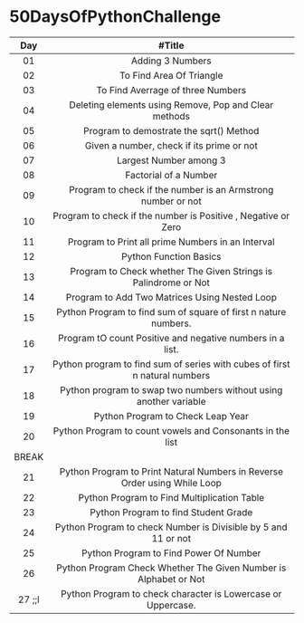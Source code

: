 # 50DaysOfPythonChallenge

|  Day   |                                   #Title                                   |
| :----: | :------------------------------------------------------------------------: |
|   01   |                              Adding 3 Numbers                              |
|   02   |                          To Find Area Of Triangle                          |
|   03   |                     To Find Averrage of three Numbers                      |
|   04   |           Deleting elements using Remove, Pop and Clear methods            |
|   05   |                  Program to demostrate the sqrt() Method                   |
|   06   |                 Given a number, check if its prime or not                  |
|   07   |                           Largest Number among 3                           |
|   08   |                           Factorial of a Number                            |
|   09   |        Program to check if the number is an Armstrong number or not        |
|   10   |       Program to check if the number is Positive , Negative or Zero        |
|   11   |             Program to Print all prime Numbers in an Interval              |
|   12   |                           Python Function Basics                           |
|   13   |      Program to Check whether The Given Strings is Palindrome or Not       |
|   14   |               Program to Add Two Matrices Using Nested Loop                |
|   15   |      Python Program to find sum of square of first n nature numbers.       |
|   16   |         Program tO count Positive and negative numbers in a list.          |
|   17   | Python program to find sum of series with cubes of first n natural numbers |
|   18   |     Python program to swap two numbers without using another variable      |
|   19   |                     Python Program to Check Leap Year                      |
|   20   |         Python Program to count vowels and Consonants in the list          |
| BREAK  |
|   21   | Python Program to Print Natural Numbers in Reverse Order using While Loop  |
|   22   |                Python Program to Find Multiplication Table                 |
|   23   |                    Python Program to find Student Grade                    |
|   24   |       Python Program to check Number is Divisible by 5 and 11 or not       |
|   25   |                   Python Program to Find Power Of Number                   |
|   26   |      Python Program Check Whether The Given Number is Alphabet or Not      |
| 27 ;;l |        Python Program to check character is Lowercase or Uppercase.        |
